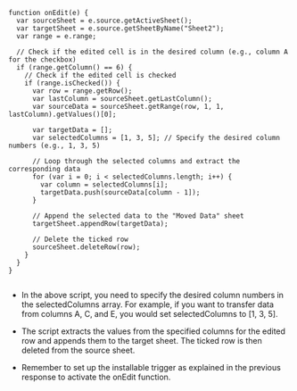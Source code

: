 



```
function onEdit(e) {
  var sourceSheet = e.source.getActiveSheet();
  var targetSheet = e.source.getSheetByName("Sheet2");
  var range = e.range;

  // Check if the edited cell is in the desired column (e.g., column A for the checkbox)
  if (range.getColumn() == 6) {
    // Check if the edited cell is checked
    if (range.isChecked()) {
      var row = range.getRow();
      var lastColumn = sourceSheet.getLastColumn();
      var sourceData = sourceSheet.getRange(row, 1, 1, lastColumn).getValues()[0];

      var targetData = [];
      var selectedColumns = [1, 3, 5]; // Specify the desired column numbers (e.g., 1, 3, 5)

      // Loop through the selected columns and extract the corresponding data
      for (var i = 0; i < selectedColumns.length; i++) {
        var column = selectedColumns[i];
        targetData.push(sourceData[column - 1]);
      }

      // Append the selected data to the "Moved Data" sheet
      targetSheet.appendRow(targetData);

      // Delete the ticked row
      sourceSheet.deleteRow(row);
    }
  }
}


```

* In the above script, you need to specify the desired column numbers in the selectedColumns array. For example, if you want to transfer data from columns A, C, and E, you would set selectedColumns to [1, 3, 5].

* The script extracts the values from the specified columns for the edited row and appends them to the target sheet. The ticked row is then deleted from the source sheet.

* Remember to set up the installable trigger as explained in the previous response to activate the onEdit function.
